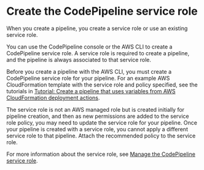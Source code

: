 # Create the CodePipeline service role<a name="pipelines-create-service-role"></a>

When you create a pipeline, you create a service role or use an existing service role\.

You can use the CodePipeline console or the AWS CLI to create a CodePipeline service role\. A service role is required to create a pipeline, and the pipeline is always associated to that service role\. 

Before you create a pipeline with the AWS CLI, you must create a CodePipeline service role for your pipeline\. For an example AWS CloudFormation template with the service role and policy specified, see the tutorials in [Tutorial: Create a pipeline that uses variables from AWS CloudFormation deployment actions](tutorials-cloudformation-action.md)\.

The service role is not an AWS managed role but is created initially for pipeline creation, and then as new permissions are added to the service role policy, you may need to update the service role for your pipeline\. Once your pipeline is created with a service role, you cannot apply a different service role to that pipeline\. Attach the recommended policy to the service role\.

For more information about the service role, see [Manage the CodePipeline service role](security-iam.md#how-to-custom-role)\.